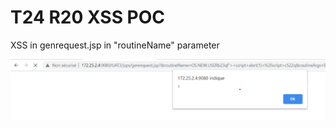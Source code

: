 # T24 R20 XSS POC

XSS in genrequest.jsp in "routineName" parameter

![alt text](https://raw.githubusercontent.com/mrojz/T24/main/T24_XSS.png)
